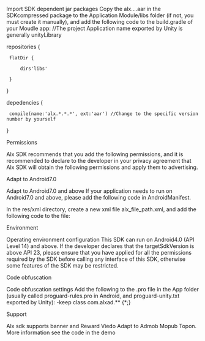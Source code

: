 Import SDK
dependent jar packages Copy the alx....aar in the SDKcompressed package to the Application Module/libs folder (if not, you must create it manually), and add the following code to the build.gradle of your Moudle app: //The project Application name exported by Unity is generally unityLibrary 

repositories {

     flatDir {
     
         dirs'libs'
         
     }
     
}



depedencies {

     compile(name:'alx.*.*.*', ext:'aar') //Change to the specific version number by yourself

}

Permissions

Alx SDK recommends that you add the following permissions, and it is recommended to declare to the developer in your privacy agreement that Alx SDK will obtain the following permissions and apply them to advertising.

<uses-permission android:name="android.permission.INTERNET" />
<uses-permission android:name="android.permission.ACCESS_NETWORK_STATE" />
<uses-permission android:name="android.permission.READ_PHONE_STATE" />
<uses-permission android:name="android.permission.WRITE_EXTERNAL_STORAGE" />


Adapt to Android7.0

Adapt to Android7.0 and above If your application needs to run on Android7.0 and above, please add the following code in AndroidManifest.


<provider
     android:name="com.alxad.provider.AlxFileProvider"
     android:authorities="${applicationId}.alxfileprovider"
     android:exported="false"
     android:grantUriPermissions="true">
     <meta-data
         android:name="android.support.FILE_PROVIDER_PATHS"
         android:resource="@xml/alx_file_path" />
</provider>

In the res/xml directory, create a new xml file alx_file_path.xml, and add the following code to the file:

<?xml version="1.0" encoding="utf-8"?>
<resources>
     <paths>
         <external-path
             name="external_files"
             path="." />
     </paths>
</resources>

Environment

Operating environment configuration This SDK can run on Android4.0 (API Level 14) and above. If the developer declares that the targetSdkVersion is above API 23, please ensure that you have applied for all the permissions required by the SDK before calling any interface of this SDK, otherwise some features of the SDK may be restricted.

Code obfuscation

Code obfuscation settings Add the following to the .pro file in the App folder (usually called proguard-rules.pro in Android, and proguard-unity.txt exported by Unity):
-keep class com.alxad.** {*;}

Support

Alx sdk supports banner and Reward Viedo Adapt to Admob Mopub Topon. More information see the code in the demo


